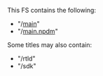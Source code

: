 This FS contains the following:

  - "/[main](NSO.md "wikilink")"
  - "/[main.npdm](NPDM.md "wikilink")"

Some titles may also contain:

  - "/rtld"
  - "/sdk"
